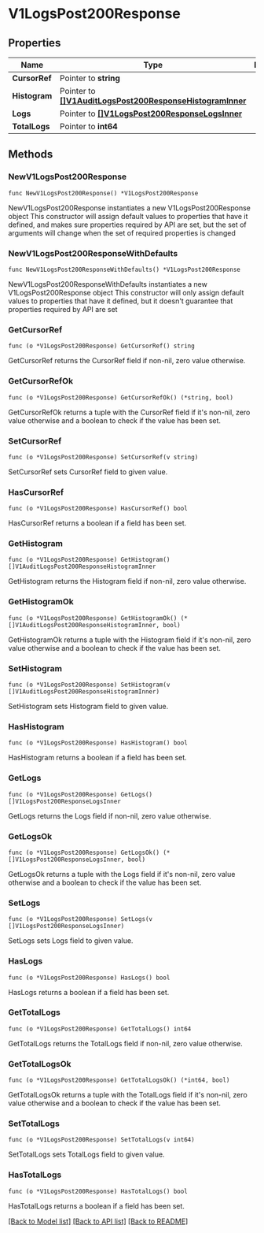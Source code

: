 # V1LogsPost200Response

## Properties

Name | Type | Description | Notes
------------ | ------------- | ------------- | -------------
**CursorRef** | Pointer to **string** |  | [optional] 
**Histogram** | Pointer to [**[]V1AuditLogsPost200ResponseHistogramInner**](V1AuditLogsPost200ResponseHistogramInner.md) |  | [optional] 
**Logs** | Pointer to [**[]V1LogsPost200ResponseLogsInner**](V1LogsPost200ResponseLogsInner.md) |  | [optional] 
**TotalLogs** | Pointer to **int64** |  | [optional] 

## Methods

### NewV1LogsPost200Response

`func NewV1LogsPost200Response() *V1LogsPost200Response`

NewV1LogsPost200Response instantiates a new V1LogsPost200Response object
This constructor will assign default values to properties that have it defined,
and makes sure properties required by API are set, but the set of arguments
will change when the set of required properties is changed

### NewV1LogsPost200ResponseWithDefaults

`func NewV1LogsPost200ResponseWithDefaults() *V1LogsPost200Response`

NewV1LogsPost200ResponseWithDefaults instantiates a new V1LogsPost200Response object
This constructor will only assign default values to properties that have it defined,
but it doesn't guarantee that properties required by API are set

### GetCursorRef

`func (o *V1LogsPost200Response) GetCursorRef() string`

GetCursorRef returns the CursorRef field if non-nil, zero value otherwise.

### GetCursorRefOk

`func (o *V1LogsPost200Response) GetCursorRefOk() (*string, bool)`

GetCursorRefOk returns a tuple with the CursorRef field if it's non-nil, zero value otherwise
and a boolean to check if the value has been set.

### SetCursorRef

`func (o *V1LogsPost200Response) SetCursorRef(v string)`

SetCursorRef sets CursorRef field to given value.

### HasCursorRef

`func (o *V1LogsPost200Response) HasCursorRef() bool`

HasCursorRef returns a boolean if a field has been set.

### GetHistogram

`func (o *V1LogsPost200Response) GetHistogram() []V1AuditLogsPost200ResponseHistogramInner`

GetHistogram returns the Histogram field if non-nil, zero value otherwise.

### GetHistogramOk

`func (o *V1LogsPost200Response) GetHistogramOk() (*[]V1AuditLogsPost200ResponseHistogramInner, bool)`

GetHistogramOk returns a tuple with the Histogram field if it's non-nil, zero value otherwise
and a boolean to check if the value has been set.

### SetHistogram

`func (o *V1LogsPost200Response) SetHistogram(v []V1AuditLogsPost200ResponseHistogramInner)`

SetHistogram sets Histogram field to given value.

### HasHistogram

`func (o *V1LogsPost200Response) HasHistogram() bool`

HasHistogram returns a boolean if a field has been set.

### GetLogs

`func (o *V1LogsPost200Response) GetLogs() []V1LogsPost200ResponseLogsInner`

GetLogs returns the Logs field if non-nil, zero value otherwise.

### GetLogsOk

`func (o *V1LogsPost200Response) GetLogsOk() (*[]V1LogsPost200ResponseLogsInner, bool)`

GetLogsOk returns a tuple with the Logs field if it's non-nil, zero value otherwise
and a boolean to check if the value has been set.

### SetLogs

`func (o *V1LogsPost200Response) SetLogs(v []V1LogsPost200ResponseLogsInner)`

SetLogs sets Logs field to given value.

### HasLogs

`func (o *V1LogsPost200Response) HasLogs() bool`

HasLogs returns a boolean if a field has been set.

### GetTotalLogs

`func (o *V1LogsPost200Response) GetTotalLogs() int64`

GetTotalLogs returns the TotalLogs field if non-nil, zero value otherwise.

### GetTotalLogsOk

`func (o *V1LogsPost200Response) GetTotalLogsOk() (*int64, bool)`

GetTotalLogsOk returns a tuple with the TotalLogs field if it's non-nil, zero value otherwise
and a boolean to check if the value has been set.

### SetTotalLogs

`func (o *V1LogsPost200Response) SetTotalLogs(v int64)`

SetTotalLogs sets TotalLogs field to given value.

### HasTotalLogs

`func (o *V1LogsPost200Response) HasTotalLogs() bool`

HasTotalLogs returns a boolean if a field has been set.


[[Back to Model list]](../README.md#documentation-for-models) [[Back to API list]](../README.md#documentation-for-api-endpoints) [[Back to README]](../README.md)


